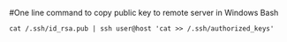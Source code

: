#One line command to copy public key to remote server in Windows Bash

```
cat /.ssh/id_rsa.pub | ssh user@host 'cat >> /.ssh/authorized_keys'
```
